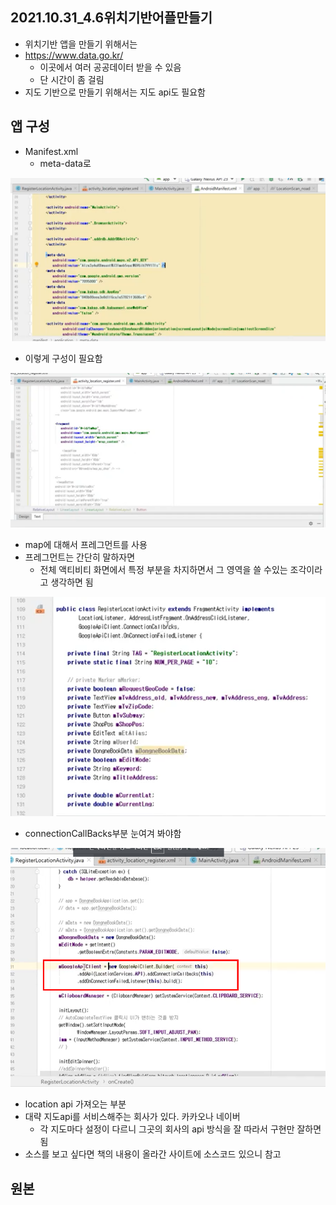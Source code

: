                                                                                                                                                                                                                                                                                                                                                                                                                          

## 2021.10.31_4.6위치기반어플만들기

- 위치기반 앱을 만들기 위해서는
- https://www.data.go.kr/ 
  - 이곳에서 여러 공공데이터 받을 수 있음
  - 단 시간이 좀 걸림
- 지도 기반으로 만들기 위해서는 지도 api도 필요함

## 앱 구성

- Manifest.xml 
  - meta-data로 

![image-20211031224135225](2021.10.31_4.6위치기반어플만들기.assets/image-20211031224135225.png)

- 이렇게 구성이 필요함

![image-20211031224123043](2021.10.31_4.6위치기반어플만들기.assets/image-20211031224123043.png)

- map에 대해서 프레그먼트를 사용 
- 프레그먼트는 간단히 말하자면
  - 전체 액티비티 화면에서 특정 부분을 차지하면서 그 영역을 쓸 수있는 조각이라고 생각하면 됨



![image-20211031224210637](2021.10.31_4.6위치기반어플만들기.assets/image-20211031224210637.png)

- connectionCallBacks부분 눈여겨 봐야함

![image-20211031224339992](2021.10.31_4.6위치기반어플만들기.assets/image-20211031224339992.png)

- location api 가져오는 부분
- 대략 지도api를 서비스해주는 회사가 있다. 카카오나 네이버
  - 각 지도마다 설정이 다르니 그곳의 회사의 api 방식을 잘 따라서 구현만 잘하면됨
- 소스를 보고 싶다면 책의 내용이 올라간 사이트에 소스코드 있으니 참고

## 원본


